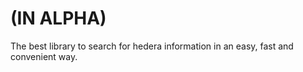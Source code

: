 # (IN ALPHA)

The best library to search for hedera information in an easy, fast and convenient way.
